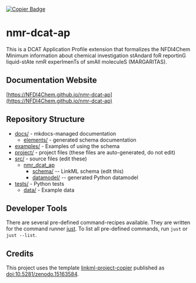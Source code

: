 <a href="https://github.com/dalito/linkml-project-copier"><img src="https://img.shields.io/endpoint?url=https://raw.githubusercontent.com/copier-org/copier/master/img/badge/badge-grayscale-inverted-border-teal.json" alt="Copier Badge" style="max-width:100%;"/></a>

# nmr-dcat-ap

This is a DCAT Application Profile extension that formalizes the NFDI4Chem Minimum information about chemical investigation stAndard foR reportinG liquid-stAte nmR experImenTs of smAll moleculeS (MARGARITAS). 

## Documentation Website

[https://NFDI4Chem.github.io/nmr-dcat-ap](https://NFDI4Chem.github.io/nmr-dcat-ap)

## Repository Structure

* [docs/](docs/) - mkdocs-managed documentation
  * [elements/](docs/elements/) - generated schema documentation
* [examples/](examples/) - Examples of using the schema
* [project/](project/) - project files (these files are auto-generated, do not edit)
* [src/](src/) - source files (edit these)
  * [nmr_dcat_ap](src/nmr_dcat_ap)
    * [schema/](src/nmr_dcat_ap/schema) -- LinkML schema
      (edit this)
    * [datamodel/](src/nmr_dcat_ap/datamodel) -- generated
      Python datamodel
* [tests/](tests/) - Python tests
  * [data/](tests/data) - Example data

## Developer Tools

There are several pre-defined command-recipes available.
They are written for the command runner [just](https://github.com/casey/just/). To list all pre-defined commands, run `just` or `just --list`.

## Credits

This project uses the template [linkml-project-copier](https://github.com/dalito/linkml-project-copier) published as [doi:10.5281/zenodo.15163584](https://doi.org/10.5281/zenodo.15163584).
